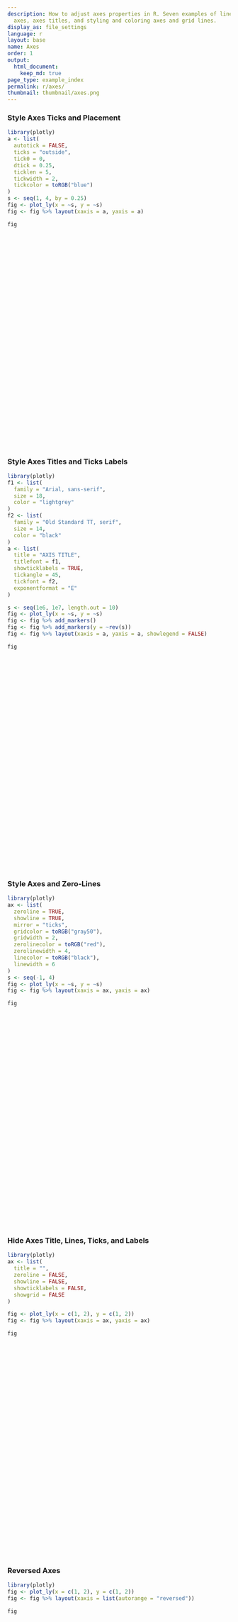 ```yaml
---
description: How to adjust axes properties in R. Seven examples of linear and logarithmic
  axes, axes titles, and styling and coloring axes and grid lines.
display_as: file_settings
language: r
layout: base
name: Axes
order: 1
output:
  html_document:
    keep_md: true
page_type: example_index
permalink: r/axes/
thumbnail: thumbnail/axes.png
---
```



### Style Axes Ticks and Placement


```r
library(plotly)
a <- list(
  autotick = FALSE,
  ticks = "outside",
  tick0 = 0,
  dtick = 0.25,
  ticklen = 5,
  tickwidth = 2,
  tickcolor = toRGB("blue")
)
s <- seq(1, 4, by = 0.25)
fig <- plot_ly(x = ~s, y = ~s)
fig <- fig %>% layout(xaxis = a, yaxis = a)

fig
```

<div id="htmlwidget-0b9e10d5590b17e56b9b" style="width:672px;height:480px;" class="plotly html-widget"></div>
<script type="application/json" data-for="htmlwidget-0b9e10d5590b17e56b9b">{"x":{"visdat":{"38b84574428e":["function () ","plotlyVisDat"]},"cur_data":"38b84574428e","attrs":{"38b84574428e":{"x":{},"y":{},"alpha_stroke":1,"sizes":[10,100],"spans":[1,20]}},"layout":{"margin":{"b":40,"l":60,"t":25,"r":10},"xaxis":{"domain":[0,1],"automargin":true,"autotick":false,"ticks":"outside","tick0":0,"dtick":0.25,"ticklen":5,"tickwidth":2,"tickcolor":"rgba(0,0,255,1)","title":"s"},"yaxis":{"domain":[0,1],"automargin":true,"autotick":false,"ticks":"outside","tick0":0,"dtick":0.25,"ticklen":5,"tickwidth":2,"tickcolor":"rgba(0,0,255,1)","title":"s"},"hovermode":"closest","showlegend":false},"source":"A","config":{"showSendToCloud":false},"data":[{"x":[1,1.25,1.5,1.75,2,2.25,2.5,2.75,3,3.25,3.5,3.75,4],"y":[1,1.25,1.5,1.75,2,2.25,2.5,2.75,3,3.25,3.5,3.75,4],"type":"scatter","mode":"markers","marker":{"color":"rgba(31,119,180,1)","line":{"color":"rgba(31,119,180,1)"}},"error_y":{"color":"rgba(31,119,180,1)"},"error_x":{"color":"rgba(31,119,180,1)"},"line":{"color":"rgba(31,119,180,1)"},"xaxis":"x","yaxis":"y","frame":null}],"highlight":{"on":"plotly_click","persistent":false,"dynamic":false,"selectize":false,"opacityDim":0.2,"selected":{"opacity":1},"debounce":0},"shinyEvents":["plotly_hover","plotly_click","plotly_selected","plotly_relayout","plotly_brushed","plotly_brushing","plotly_clickannotation","plotly_doubleclick","plotly_deselect","plotly_afterplot","plotly_sunburstclick"],"base_url":"https://plot.ly"},"evals":[],"jsHooks":[]}</script>

### Style Axes Titles and Ticks Labels


```r
library(plotly)
f1 <- list(
  family = "Arial, sans-serif",
  size = 18,
  color = "lightgrey"
)
f2 <- list(
  family = "Old Standard TT, serif",
  size = 14,
  color = "black"
)
a <- list(
  title = "AXIS TITLE",
  titlefont = f1,
  showticklabels = TRUE,
  tickangle = 45,
  tickfont = f2,
  exponentformat = "E"
)

s <- seq(1e6, 1e7, length.out = 10)
fig <- plot_ly(x = ~s, y = ~s)
fig <- fig %>% add_markers()
fig <- fig %>% add_markers(y = ~rev(s))
fig <- fig %>% layout(xaxis = a, yaxis = a, showlegend = FALSE)

fig
```

<div id="htmlwidget-462851a984d5556381bf" style="width:672px;height:480px;" class="plotly html-widget"></div>
<script type="application/json" data-for="htmlwidget-462851a984d5556381bf">{"x":{"visdat":{"38b88d70e01":["function () ","plotlyVisDat"]},"cur_data":"38b88d70e01","attrs":{"38b88d70e01":{"x":{},"y":{},"alpha_stroke":1,"sizes":[10,100],"spans":[1,20],"type":"scatter","mode":"markers","inherit":true},"38b88d70e01.1":{"x":{},"y":{},"alpha_stroke":1,"sizes":[10,100],"spans":[1,20],"type":"scatter","mode":"markers","inherit":true}},"layout":{"margin":{"b":40,"l":60,"t":25,"r":10},"xaxis":{"domain":[0,1],"automargin":true,"title":"AXIS TITLE","titlefont":{"family":"Arial, sans-serif","size":18,"color":"lightgrey"},"showticklabels":true,"tickangle":45,"tickfont":{"family":"Old Standard TT, serif","size":14,"color":"black"},"exponentformat":"E"},"yaxis":{"domain":[0,1],"automargin":true,"title":"AXIS TITLE","titlefont":{"family":"Arial, sans-serif","size":18,"color":"lightgrey"},"showticklabels":true,"tickangle":45,"tickfont":{"family":"Old Standard TT, serif","size":14,"color":"black"},"exponentformat":"E"},"showlegend":false,"hovermode":"closest"},"source":"A","config":{"showSendToCloud":false},"data":[{"x":[1000000,2000000,3000000,4000000,5000000,6000000,7000000,8000000,9000000,10000000],"y":[1000000,2000000,3000000,4000000,5000000,6000000,7000000,8000000,9000000,10000000],"type":"scatter","mode":"markers","marker":{"color":"rgba(31,119,180,1)","line":{"color":"rgba(31,119,180,1)"}},"error_y":{"color":"rgba(31,119,180,1)"},"error_x":{"color":"rgba(31,119,180,1)"},"line":{"color":"rgba(31,119,180,1)"},"xaxis":"x","yaxis":"y","frame":null},{"x":[1000000,2000000,3000000,4000000,5000000,6000000,7000000,8000000,9000000,10000000],"y":[10000000,9000000,8000000,7000000,6000000,5000000,4000000,3000000,2000000,1000000],"type":"scatter","mode":"markers","marker":{"color":"rgba(255,127,14,1)","line":{"color":"rgba(255,127,14,1)"}},"error_y":{"color":"rgba(255,127,14,1)"},"error_x":{"color":"rgba(255,127,14,1)"},"line":{"color":"rgba(255,127,14,1)"},"xaxis":"x","yaxis":"y","frame":null}],"highlight":{"on":"plotly_click","persistent":false,"dynamic":false,"selectize":false,"opacityDim":0.2,"selected":{"opacity":1},"debounce":0},"shinyEvents":["plotly_hover","plotly_click","plotly_selected","plotly_relayout","plotly_brushed","plotly_brushing","plotly_clickannotation","plotly_doubleclick","plotly_deselect","plotly_afterplot","plotly_sunburstclick"],"base_url":"https://plot.ly"},"evals":[],"jsHooks":[]}</script>

### Style Axes and Zero-Lines

```r
library(plotly)
ax <- list(
  zeroline = TRUE,
  showline = TRUE,
  mirror = "ticks",
  gridcolor = toRGB("gray50"),
  gridwidth = 2,
  zerolinecolor = toRGB("red"),
  zerolinewidth = 4,
  linecolor = toRGB("black"),
  linewidth = 6
)
s <- seq(-1, 4)
fig <- plot_ly(x = ~s, y = ~s)
fig <- fig %>% layout(xaxis = ax, yaxis = ax)

fig
```

<div id="htmlwidget-58971b9572f848f561d5" style="width:672px;height:480px;" class="plotly html-widget"></div>
<script type="application/json" data-for="htmlwidget-58971b9572f848f561d5">{"x":{"visdat":{"38b81826337c":["function () ","plotlyVisDat"]},"cur_data":"38b81826337c","attrs":{"38b81826337c":{"x":{},"y":{},"alpha_stroke":1,"sizes":[10,100],"spans":[1,20]}},"layout":{"margin":{"b":40,"l":60,"t":25,"r":10},"xaxis":{"domain":[0,1],"automargin":true,"zeroline":true,"showline":true,"mirror":"ticks","gridcolor":"rgba(127,127,127,1)","gridwidth":2,"zerolinecolor":"rgba(255,0,0,1)","zerolinewidth":4,"linecolor":"rgba(0,0,0,1)","linewidth":6,"title":"s"},"yaxis":{"domain":[0,1],"automargin":true,"zeroline":true,"showline":true,"mirror":"ticks","gridcolor":"rgba(127,127,127,1)","gridwidth":2,"zerolinecolor":"rgba(255,0,0,1)","zerolinewidth":4,"linecolor":"rgba(0,0,0,1)","linewidth":6,"title":"s"},"hovermode":"closest","showlegend":false},"source":"A","config":{"showSendToCloud":false},"data":[{"x":[-1,0,1,2,3,4],"y":[-1,0,1,2,3,4],"type":"scatter","mode":"markers","marker":{"color":"rgba(31,119,180,1)","line":{"color":"rgba(31,119,180,1)"}},"error_y":{"color":"rgba(31,119,180,1)"},"error_x":{"color":"rgba(31,119,180,1)"},"line":{"color":"rgba(31,119,180,1)"},"xaxis":"x","yaxis":"y","frame":null}],"highlight":{"on":"plotly_click","persistent":false,"dynamic":false,"selectize":false,"opacityDim":0.2,"selected":{"opacity":1},"debounce":0},"shinyEvents":["plotly_hover","plotly_click","plotly_selected","plotly_relayout","plotly_brushed","plotly_brushing","plotly_clickannotation","plotly_doubleclick","plotly_deselect","plotly_afterplot","plotly_sunburstclick"],"base_url":"https://plot.ly"},"evals":[],"jsHooks":[]}</script>

### Hide Axes Title, Lines, Ticks, and Labels

```r
library(plotly)
ax <- list(
  title = "",
  zeroline = FALSE,
  showline = FALSE,
  showticklabels = FALSE,
  showgrid = FALSE
)

fig <- plot_ly(x = c(1, 2), y = c(1, 2))
fig <- fig %>% layout(xaxis = ax, yaxis = ax)

fig
```

<div id="htmlwidget-13e937d17ca03b23c20e" style="width:672px;height:480px;" class="plotly html-widget"></div>
<script type="application/json" data-for="htmlwidget-13e937d17ca03b23c20e">{"x":{"visdat":{"38b82effa687":["function () ","plotlyVisDat"]},"cur_data":"38b82effa687","attrs":{"38b82effa687":{"x":[1,2],"y":[1,2],"alpha_stroke":1,"sizes":[10,100],"spans":[1,20]}},"layout":{"margin":{"b":40,"l":60,"t":25,"r":10},"xaxis":{"domain":[0,1],"automargin":true,"title":"","zeroline":false,"showline":false,"showticklabels":false,"showgrid":false},"yaxis":{"domain":[0,1],"automargin":true,"title":"","zeroline":false,"showline":false,"showticklabels":false,"showgrid":false},"hovermode":"closest","showlegend":false},"source":"A","config":{"showSendToCloud":false},"data":[{"x":[1,2],"y":[1,2],"type":"scatter","mode":"markers","marker":{"color":"rgba(31,119,180,1)","line":{"color":"rgba(31,119,180,1)"}},"error_y":{"color":"rgba(31,119,180,1)"},"error_x":{"color":"rgba(31,119,180,1)"},"line":{"color":"rgba(31,119,180,1)"},"xaxis":"x","yaxis":"y","frame":null}],"highlight":{"on":"plotly_click","persistent":false,"dynamic":false,"selectize":false,"opacityDim":0.2,"selected":{"opacity":1},"debounce":0},"shinyEvents":["plotly_hover","plotly_click","plotly_selected","plotly_relayout","plotly_brushed","plotly_brushing","plotly_clickannotation","plotly_doubleclick","plotly_deselect","plotly_afterplot","plotly_sunburstclick"],"base_url":"https://plot.ly"},"evals":[],"jsHooks":[]}</script>

### Reversed Axes

```r
library(plotly)
fig <- plot_ly(x = c(1, 2), y = c(1, 2))
fig <- fig %>% layout(xaxis = list(autorange = "reversed"))

fig
```

<div id="htmlwidget-ba7d505f6ebd7ec12e1d" style="width:672px;height:480px;" class="plotly html-widget"></div>
<script type="application/json" data-for="htmlwidget-ba7d505f6ebd7ec12e1d">{"x":{"visdat":{"38b82e587e54":["function () ","plotlyVisDat"]},"cur_data":"38b82e587e54","attrs":{"38b82e587e54":{"x":[1,2],"y":[1,2],"alpha_stroke":1,"sizes":[10,100],"spans":[1,20]}},"layout":{"margin":{"b":40,"l":60,"t":25,"r":10},"xaxis":{"domain":[0,1],"automargin":true,"autorange":"reversed","title":[]},"yaxis":{"domain":[0,1],"automargin":true,"title":[]},"hovermode":"closest","showlegend":false},"source":"A","config":{"showSendToCloud":false},"data":[{"x":[1,2],"y":[1,2],"type":"scatter","mode":"markers","marker":{"color":"rgba(31,119,180,1)","line":{"color":"rgba(31,119,180,1)"}},"error_y":{"color":"rgba(31,119,180,1)"},"error_x":{"color":"rgba(31,119,180,1)"},"line":{"color":"rgba(31,119,180,1)"},"xaxis":"x","yaxis":"y","frame":null}],"highlight":{"on":"plotly_click","persistent":false,"dynamic":false,"selectize":false,"opacityDim":0.2,"selected":{"opacity":1},"debounce":0},"shinyEvents":["plotly_hover","plotly_click","plotly_selected","plotly_relayout","plotly_brushed","plotly_brushing","plotly_clickannotation","plotly_doubleclick","plotly_deselect","plotly_afterplot","plotly_sunburstclick"],"base_url":"https://plot.ly"},"evals":[],"jsHooks":[]}</script>

### Reversed Axes with Range ( Min/Max ) Specified

```r
library(plotly)
x <- seq(0, 10, length=50)
y <- runif(n = 50, min = 0, max = 10)

fig <- plot_ly(x = x, y = y)
fig <- fig %>% layout(xaxis = list(range = c(10, 0)))

fig
```

<div id="htmlwidget-059fd9553f91788f337d" style="width:672px;height:480px;" class="plotly html-widget"></div>
<script type="application/json" data-for="htmlwidget-059fd9553f91788f337d">{"x":{"visdat":{"38b8281cd184":["function () ","plotlyVisDat"]},"cur_data":"38b8281cd184","attrs":{"38b8281cd184":{"x":[0,0.204081632653061,0.408163265306122,0.612244897959184,0.816326530612245,1.02040816326531,1.22448979591837,1.42857142857143,1.63265306122449,1.83673469387755,2.04081632653061,2.24489795918367,2.44897959183673,2.6530612244898,2.85714285714286,3.06122448979592,3.26530612244898,3.46938775510204,3.6734693877551,3.87755102040816,4.08163265306122,4.28571428571429,4.48979591836735,4.69387755102041,4.89795918367347,5.10204081632653,5.30612244897959,5.51020408163265,5.71428571428571,5.91836734693878,6.12244897959184,6.3265306122449,6.53061224489796,6.73469387755102,6.93877551020408,7.14285714285714,7.3469387755102,7.55102040816327,7.75510204081633,7.95918367346939,8.16326530612245,8.36734693877551,8.57142857142857,8.77551020408163,8.97959183673469,9.18367346938776,9.38775510204082,9.59183673469388,9.79591836734694,10],"y":[6.87678504036739,5.61019419459626,0.197889769915491,1.71219671145082,8.09960752027109,4.22047703294083,5.15979320975021,5.93352903611958,0.48516450682655,1.27368580084294,8.64352701464668,9.18582107173279,0.832807584665716,6.86182427918538,0.176454805769026,8.47002176335081,3.76298457151279,6.96833024499938,4.4337993604131,7.29484425392002,9.46669175056741,3.30439207842574,8.83237351896241,1.70255610020831,1.69715986354277,7.22536889603361,8.17520075244829,0.857740161009133,1.03053728817031,7.14187713107094,6.60446170018986,5.50435653422028,5.59433059999719,2.3757749167271,1.15173946367577,5.14168847585097,1.68883332284167,9.53668730100617,8.85773165617138,4.53344732522964,1.66908428538591,7.71444373996928,6.49669283768162,3.0224216543138,3.06369366357103,4.56020955229178,0.488105586264282,1.04517804691568,0.124303267803043,1.02008613757789],"alpha_stroke":1,"sizes":[10,100],"spans":[1,20]}},"layout":{"margin":{"b":40,"l":60,"t":25,"r":10},"xaxis":{"domain":[0,1],"automargin":true,"range":[10,0],"title":[]},"yaxis":{"domain":[0,1],"automargin":true,"title":[]},"hovermode":"closest","showlegend":false},"source":"A","config":{"showSendToCloud":false},"data":[{"x":[0,0.204081632653061,0.408163265306122,0.612244897959184,0.816326530612245,1.02040816326531,1.22448979591837,1.42857142857143,1.63265306122449,1.83673469387755,2.04081632653061,2.24489795918367,2.44897959183673,2.6530612244898,2.85714285714286,3.06122448979592,3.26530612244898,3.46938775510204,3.6734693877551,3.87755102040816,4.08163265306122,4.28571428571429,4.48979591836735,4.69387755102041,4.89795918367347,5.10204081632653,5.30612244897959,5.51020408163265,5.71428571428571,5.91836734693878,6.12244897959184,6.3265306122449,6.53061224489796,6.73469387755102,6.93877551020408,7.14285714285714,7.3469387755102,7.55102040816327,7.75510204081633,7.95918367346939,8.16326530612245,8.36734693877551,8.57142857142857,8.77551020408163,8.97959183673469,9.18367346938776,9.38775510204082,9.59183673469388,9.79591836734694,10],"y":[6.87678504036739,5.61019419459626,0.197889769915491,1.71219671145082,8.09960752027109,4.22047703294083,5.15979320975021,5.93352903611958,0.48516450682655,1.27368580084294,8.64352701464668,9.18582107173279,0.832807584665716,6.86182427918538,0.176454805769026,8.47002176335081,3.76298457151279,6.96833024499938,4.4337993604131,7.29484425392002,9.46669175056741,3.30439207842574,8.83237351896241,1.70255610020831,1.69715986354277,7.22536889603361,8.17520075244829,0.857740161009133,1.03053728817031,7.14187713107094,6.60446170018986,5.50435653422028,5.59433059999719,2.3757749167271,1.15173946367577,5.14168847585097,1.68883332284167,9.53668730100617,8.85773165617138,4.53344732522964,1.66908428538591,7.71444373996928,6.49669283768162,3.0224216543138,3.06369366357103,4.56020955229178,0.488105586264282,1.04517804691568,0.124303267803043,1.02008613757789],"type":"scatter","mode":"markers","marker":{"color":"rgba(31,119,180,1)","line":{"color":"rgba(31,119,180,1)"}},"error_y":{"color":"rgba(31,119,180,1)"},"error_x":{"color":"rgba(31,119,180,1)"},"line":{"color":"rgba(31,119,180,1)"},"xaxis":"x","yaxis":"y","frame":null}],"highlight":{"on":"plotly_click","persistent":false,"dynamic":false,"selectize":false,"opacityDim":0.2,"selected":{"opacity":1},"debounce":0},"shinyEvents":["plotly_hover","plotly_click","plotly_selected","plotly_relayout","plotly_brushed","plotly_brushing","plotly_clickannotation","plotly_doubleclick","plotly_deselect","plotly_afterplot","plotly_sunburstclick"],"base_url":"https://plot.ly"},"evals":[],"jsHooks":[]}</script>

### Logarithmic Axes


```r
library(plotly)
s <- seq(1, 8)
fig <- plot_ly(x = ~s)
fig <- fig %>% add_trace(y = ~exp(s), name = "exponential")
fig <- fig %>% add_trace(y =  ~s, name = "linear")
fig <- fig %>% layout(yaxis = list(type = "log"))

fig
```

<div id="htmlwidget-39f1b228efaedfb8f918" style="width:672px;height:480px;" class="plotly html-widget"></div>
<script type="application/json" data-for="htmlwidget-39f1b228efaedfb8f918">{"x":{"visdat":{"38b82f227f6d":["function () ","plotlyVisDat"]},"cur_data":"38b82f227f6d","attrs":{"38b82f227f6d":{"x":{},"alpha_stroke":1,"sizes":[10,100],"spans":[1,20],"y":{},"name":"exponential","inherit":true},"38b82f227f6d.1":{"x":{},"alpha_stroke":1,"sizes":[10,100],"spans":[1,20],"y":{},"name":"linear","inherit":true}},"layout":{"margin":{"b":40,"l":60,"t":25,"r":10},"yaxis":{"domain":[0,1],"automargin":true,"type":"log","title":"exp(s)"},"xaxis":{"domain":[0,1],"automargin":true,"title":"s"},"hovermode":"closest","showlegend":true},"source":"A","config":{"showSendToCloud":false},"data":[{"x":[1,2,3,4,5,6,7,8],"y":[2.71828182845905,7.38905609893065,20.0855369231877,54.5981500331442,148.413159102577,403.428793492735,1096.63315842846,2980.95798704173],"name":"exponential","type":"scatter","mode":"markers","marker":{"color":"rgba(31,119,180,1)","line":{"color":"rgba(31,119,180,1)"}},"error_y":{"color":"rgba(31,119,180,1)"},"error_x":{"color":"rgba(31,119,180,1)"},"line":{"color":"rgba(31,119,180,1)"},"xaxis":"x","yaxis":"y","frame":null},{"x":[1,2,3,4,5,6,7,8],"y":[1,2,3,4,5,6,7,8],"name":"linear","type":"scatter","mode":"markers","marker":{"color":"rgba(255,127,14,1)","line":{"color":"rgba(255,127,14,1)"}},"error_y":{"color":"rgba(255,127,14,1)"},"error_x":{"color":"rgba(255,127,14,1)"},"line":{"color":"rgba(255,127,14,1)"},"xaxis":"x","yaxis":"y","frame":null}],"highlight":{"on":"plotly_click","persistent":false,"dynamic":false,"selectize":false,"opacityDim":0.2,"selected":{"opacity":1},"debounce":0},"shinyEvents":["plotly_hover","plotly_click","plotly_selected","plotly_relayout","plotly_brushed","plotly_brushing","plotly_clickannotation","plotly_doubleclick","plotly_deselect","plotly_afterplot","plotly_sunburstclick"],"base_url":"https://plot.ly"},"evals":[],"jsHooks":[]}</script>

### Categorical Axes


```r
library(plotly)

fig <- plot_ly(
    x = c('A12', 'BC2', 109, '12F', 215, 304),
    y = c(1,6,3,5,1,4),
    type = 'bar',
    name = 'Team A',
    text = c('Apples', 'Pears', 'Peaches', 'Bananas', 'Pineapples', 'Cherries')
  )
fig <- fig %>% layout(
    title = 'Inventory',
    xaxis = list(
      type = 'category',
      title = 'Product Code'
    ),
    yaxis = list(
      title = '# of Items in Stock',
      range = c(0,7)
    )
  )

fig
```

<div id="htmlwidget-10514124d4948f0a60bd" style="width:672px;height:480px;" class="plotly html-widget"></div>
<script type="application/json" data-for="htmlwidget-10514124d4948f0a60bd">{"x":{"visdat":{"38b85f5fba64":["function () ","plotlyVisDat"]},"cur_data":"38b85f5fba64","attrs":{"38b85f5fba64":{"x":["A12","BC2","109","12F","215","304"],"y":[1,6,3,5,1,4],"text":["Apples","Pears","Peaches","Bananas","Pineapples","Cherries"],"name":"Team A","alpha_stroke":1,"sizes":[10,100],"spans":[1,20],"type":"bar"}},"layout":{"margin":{"b":40,"l":60,"t":25,"r":10},"title":"Inventory","xaxis":{"domain":[0,1],"automargin":true,"type":"category","title":"Product Code","categoryorder":"array","categoryarray":["109","12F","215","304","A12","BC2"]},"yaxis":{"domain":[0,1],"automargin":true,"title":"# of Items in Stock","range":[0,7]},"hovermode":"closest","showlegend":false},"source":"A","config":{"showSendToCloud":false},"data":[{"x":["A12","BC2","109","12F","215","304"],"y":[1,6,3,5,1,4],"text":["Apples","Pears","Peaches","Bananas","Pineapples","Cherries"],"name":"Team A","type":"bar","marker":{"color":"rgba(31,119,180,1)","line":{"color":"rgba(31,119,180,1)"}},"error_y":{"color":"rgba(31,119,180,1)"},"error_x":{"color":"rgba(31,119,180,1)"},"xaxis":"x","yaxis":"y","frame":null}],"highlight":{"on":"plotly_click","persistent":false,"dynamic":false,"selectize":false,"opacityDim":0.2,"selected":{"opacity":1},"debounce":0},"shinyEvents":["plotly_hover","plotly_click","plotly_selected","plotly_relayout","plotly_brushed","plotly_brushing","plotly_clickannotation","plotly_doubleclick","plotly_deselect","plotly_afterplot","plotly_sunburstclick"],"base_url":"https://plot.ly"},"evals":[],"jsHooks":[]}</script>

### Subcategory Axes


```r
library(plotly)

fig <- plot_ly(orientation='h', line=list(color='gray'), height=400, width=600)
fig <- fig %>% add_boxplot(x=c(2,3,1,5), y=c('A','A','A','A'), name='A')
fig <- fig %>% add_boxplot(x=c(8,3,6,5), y=c('B','B','B','B'), name='B')
fig <- fig %>% add_boxplot(x=c(2,3,2,5), y=c('C','C','C','C'), name='C')
fig <- fig %>% add_boxplot(x=c(7.5,3,6,4), y=c('D','D','D','D'), name='D')
fig <- fig %>% layout(
    title = '',
    yaxis = list(
      autorange = TRUE, 
      categoryorder = "category descending", 
      domain = c(0, 1), 
      range = c(-0.5, 3.5), 
      showline = TRUE, 
      title = "", 
      type = "category"
    ),
    margin = list(
      r = 10, 
      t = 25, 
      b = 40, 
      l = 110
    ),
    legend = list(
      x = 0.986145833333, 
      y = 0.936263886049
    ), 
    shapes = list(
      list(
        line = list(
          color = "rgba(68, 68, 68, 0.5)", 
          width = 1
        ), 
        type = "line", 
        x0 = -0.3, 
        x1 = 1.2, 
        xref = "paper", 
        y0 = 0.5, 
        y1 = 0.5, 
        yref = "paper"
      ), 
      list(
        line = list(
          color = "rgba(68, 68, 68, 0.63)", 
          width = 1
        ), 
        type = "line", 
        x0 = -0.3, 
        x1 = 1.2, 
        xref = "paper", 
        y0 = 1, 
        y1 = 1, 
        yref = "paper"
      )
    ),
    annotations = list(
        list(
          x = -0.0951769406393, 
          y = 1.06972670892, 
          showarrow = FALSE, 
          text = "Subgroup", 
          xref = "paper", 
          yref = "paper"
        ), 
        list(
          x = -0.235516552511, 
          y = 1.07060587474, 
          showarrow = FALSE, 
          text = "Group", 
          xref = "paper", 
          yref = "paper"
        ), 
        list(
          x = -0.235516552511, 
          y = 0.922906017856, 
          showarrow = FALSE, 
          text = "One", 
          xref = "paper", 
          yref = "paper"
        ), 
        list(
          x = -0.235516552511, 
          y = 0.375, 
          showarrow = FALSE, 
          text = "Two", 
          xref = "paper", 
          yref = "paper"
        )
      )
    )

fig
```

<div id="htmlwidget-ebd273c1b2a531fc47a3" style="width:600px;height:400px;" class="plotly html-widget"></div>
<script type="application/json" data-for="htmlwidget-ebd273c1b2a531fc47a3">{"x":{"visdat":{"38b85a90ebcb":["function () ","plotlyVisDat"]},"cur_data":"38b85a90ebcb","attrs":{"38b85a90ebcb":{"orientation":"h","line":{"color":"gray"},"alpha_stroke":1,"sizes":[10,100],"spans":[1,20],"x":[2,3,1,5],"y":["A","A","A","A"],"type":"box","name":"A","inherit":true},"38b85a90ebcb.1":{"orientation":"h","line":{"color":"gray"},"alpha_stroke":1,"sizes":[10,100],"spans":[1,20],"x":[8,3,6,5],"y":["B","B","B","B"],"type":"box","name":"B","inherit":true},"38b85a90ebcb.2":{"orientation":"h","line":{"color":"gray"},"alpha_stroke":1,"sizes":[10,100],"spans":[1,20],"x":[2,3,2,5],"y":["C","C","C","C"],"type":"box","name":"C","inherit":true},"38b85a90ebcb.3":{"orientation":"h","line":{"color":"gray"},"alpha_stroke":1,"sizes":[10,100],"spans":[1,20],"x":[7.5,3,6,4],"y":["D","D","D","D"],"type":"box","name":"D","inherit":true}},"layout":{"width":600,"height":400,"margin":{"b":40,"l":110,"t":25,"r":10},"title":"","yaxis":{"domain":[0,1],"automargin":true,"autorange":true,"categoryorder":"category descending","range":[-0.5,3.5],"showline":true,"title":"","type":"category","categoryarray":["A","B","C","D"]},"legend":{"x":0.986145833333,"y":0.936263886049},"shapes":[{"line":{"color":"rgba(68, 68, 68, 0.5)","width":1},"type":"line","x0":-0.3,"x1":1.2,"xref":"paper","y0":0.5,"y1":0.5,"yref":"paper"},{"line":{"color":"rgba(68, 68, 68, 0.63)","width":1},"type":"line","x0":-0.3,"x1":1.2,"xref":"paper","y0":1,"y1":1,"yref":"paper"}],"annotations":[{"x":-0.0951769406393,"y":1.06972670892,"showarrow":false,"text":"Subgroup","xref":"paper","yref":"paper"},{"x":-0.235516552511,"y":1.07060587474,"showarrow":false,"text":"Group","xref":"paper","yref":"paper"},{"x":-0.235516552511,"y":0.922906017856,"showarrow":false,"text":"One","xref":"paper","yref":"paper"},{"x":-0.235516552511,"y":0.375,"showarrow":false,"text":"Two","xref":"paper","yref":"paper"}],"xaxis":{"domain":[0,1],"automargin":true,"title":[]},"hovermode":"closest","showlegend":true},"source":"A","config":{"showSendToCloud":false},"data":[{"fillcolor":"rgba(31,119,180,0.5)","orientation":"h","line":{"color":"gray"},"x":[2,3,1,5],"y":["A","A","A","A"],"type":"box","name":"A","marker":{"color":"rgba(31,119,180,1)","line":{"color":"rgba(31,119,180,1)"}},"xaxis":"x","yaxis":"y","frame":null},{"fillcolor":"rgba(255,127,14,0.5)","orientation":"h","line":{"color":"gray"},"x":[8,3,6,5],"y":["B","B","B","B"],"type":"box","name":"B","marker":{"color":"rgba(255,127,14,1)","line":{"color":"rgba(255,127,14,1)"}},"xaxis":"x","yaxis":"y","frame":null},{"fillcolor":"rgba(44,160,44,0.5)","orientation":"h","line":{"color":"gray"},"x":[2,3,2,5],"y":["C","C","C","C"],"type":"box","name":"C","marker":{"color":"rgba(44,160,44,1)","line":{"color":"rgba(44,160,44,1)"}},"xaxis":"x","yaxis":"y","frame":null},{"fillcolor":"rgba(214,39,40,0.5)","orientation":"h","line":{"color":"gray"},"x":[7.5,3,6,4],"y":["D","D","D","D"],"type":"box","name":"D","marker":{"color":"rgba(214,39,40,1)","line":{"color":"rgba(214,39,40,1)"}},"xaxis":"x","yaxis":"y","frame":null}],"highlight":{"on":"plotly_click","persistent":false,"dynamic":false,"selectize":false,"opacityDim":0.2,"selected":{"opacity":1},"debounce":0},"shinyEvents":["plotly_hover","plotly_click","plotly_selected","plotly_relayout","plotly_brushed","plotly_brushing","plotly_clickannotation","plotly_doubleclick","plotly_deselect","plotly_afterplot","plotly_sunburstclick"],"base_url":"https://plot.ly"},"evals":[],"jsHooks":[]}</script>

### Fixed-Ratio Axes


```r
library(plotly)

fig <- plot_ly(
    width = 800,
    height = 500
  )
fig <- fig %>% add_trace(
    x = c(0,1,1,0,0,1,1,2,2,3,3,2,2,3),
    y = c(0,0,1,1,3,3,2,2,3,3,1,1,0,0),
    mode = 'lines'
  )
fig <- fig %>% add_trace(
    x = c(0,1,2,3),
    y = c(1,2,4,8),
    yaxis = "y2",
    mode = 'lines'
  )
fig <- fig %>% add_trace(
    x = c(1,10,100,10,1),
    y = c(0,1,2,3,4),
    xaxis = "x2",
    yaxis ="y3",
    mode = 'lines'
  )
fig <- fig %>% add_trace(
    x = c(1,100,30,80,1),
    y = c(1,1.5,2,2.5,3),
    xaxis = "x2",
    yaxis = "y4",
    mode = 'lines'
  )
fig <- fig %>% layout(
    title = "fixed-ratio axes",
    xaxis = list(
      nticks = 10,
      domain = c(0, 0.45),
      title = "shared X axis"
    ),
    yaxis = list(
      scaleanchor = "x",
      domain = c(0, 0.45),
      title = "1:1"
    ),
    yaxis2 = list(
      scaleanchor = "x",
      scaleratio = 0.2,
      domain = c(0.55,1),
      title = "1:5"
    ),
    xaxis2 = list(
      type = "log",
      domain = c(0.55, 1),
      anchor = "y3",
      title = "unconstrained log X"
    ),
    yaxis3 = list(
      domain = c(0, 0.45),
      anchor = "x2",
      title = "Scale matches ->"
    ),
    yaxis4 = list(
      scaleanchor = "y3",
      domain = c(0.55, 1),
      anchor = "x2",
      title = "Scale matches <-"
    ),
    showlegend= FALSE
)

fig
```

<div id="htmlwidget-6bb992260bbdfda4c166" style="width:800px;height:500px;" class="plotly html-widget"></div>
<script type="application/json" data-for="htmlwidget-6bb992260bbdfda4c166">{"x":{"visdat":{"38b83304278b":["function () ","plotlyVisDat"]},"cur_data":"38b83304278b","attrs":{"38b83304278b":{"alpha_stroke":1,"sizes":[10,100],"spans":[1,20],"x":[0,1,1,0,0,1,1,2,2,3,3,2,2,3],"y":[0,0,1,1,3,3,2,2,3,3,1,1,0,0],"mode":"lines","inherit":true},"38b83304278b.1":{"alpha_stroke":1,"sizes":[10,100],"spans":[1,20],"x":[0,1,2,3],"y":[1,2,4,8],"yaxis":"y2","mode":"lines","inherit":true},"38b83304278b.2":{"alpha_stroke":1,"sizes":[10,100],"spans":[1,20],"x":[1,10,100,10,1],"y":[0,1,2,3,4],"xaxis":"x2","yaxis":"y3","mode":"lines","inherit":true},"38b83304278b.3":{"alpha_stroke":1,"sizes":[10,100],"spans":[1,20],"x":[1,100,30,80,1],"y":[1,1.5,2,2.5,3],"xaxis":"x2","yaxis":"y4","mode":"lines","inherit":true}},"layout":{"width":800,"height":500,"margin":{"b":40,"l":60,"t":25,"r":10},"title":"fixed-ratio axes","xaxis":{"domain":[0,0.45],"automargin":true,"nticks":10,"title":"shared X axis"},"yaxis":{"domain":[0,0.45],"automargin":true,"scaleanchor":"x","title":"1:1"},"yaxis2":{"scaleanchor":"x","scaleratio":0.2,"domain":[0.55,1],"title":"1:5"},"xaxis2":{"type":"log","domain":[0.55,1],"anchor":"y3","title":"unconstrained log X"},"yaxis3":{"domain":[0,0.45],"anchor":"x2","title":"Scale matches ->"},"yaxis4":{"scaleanchor":"y3","domain":[0.55,1],"anchor":"x2","title":"Scale matches <-"},"showlegend":false,"hovermode":"closest"},"source":"A","config":{"showSendToCloud":false},"data":[{"x":[0,1,1,0,0,1,1,2,2,3,3,2,2,3],"y":[0,0,1,1,3,3,2,2,3,3,1,1,0,0],"mode":"lines","type":"scatter","marker":{"color":"rgba(31,119,180,1)","line":{"color":"rgba(31,119,180,1)"}},"error_y":{"color":"rgba(31,119,180,1)"},"error_x":{"color":"rgba(31,119,180,1)"},"line":{"color":"rgba(31,119,180,1)"},"xaxis":"x","yaxis":"y","frame":null},{"x":[0,1,2,3],"y":[1,2,4,8],"yaxis":"y2","mode":"lines","type":"scatter","marker":{"color":"rgba(255,127,14,1)","line":{"color":"rgba(255,127,14,1)"}},"error_y":{"color":"rgba(255,127,14,1)"},"error_x":{"color":"rgba(255,127,14,1)"},"line":{"color":"rgba(255,127,14,1)"},"xaxis":"x","frame":null},{"x":[1,10,100,10,1],"y":[0,1,2,3,4],"xaxis":"x2","yaxis":"y3","mode":"lines","type":"scatter","marker":{"color":"rgba(44,160,44,1)","line":{"color":"rgba(44,160,44,1)"}},"error_y":{"color":"rgba(44,160,44,1)"},"error_x":{"color":"rgba(44,160,44,1)"},"line":{"color":"rgba(44,160,44,1)"},"frame":null},{"x":[1,100,30,80,1],"y":[1,1.5,2,2.5,3],"xaxis":"x2","yaxis":"y4","mode":"lines","type":"scatter","marker":{"color":"rgba(214,39,40,1)","line":{"color":"rgba(214,39,40,1)"}},"error_y":{"color":"rgba(214,39,40,1)"},"error_x":{"color":"rgba(214,39,40,1)"},"line":{"color":"rgba(214,39,40,1)"},"frame":null}],"highlight":{"on":"plotly_click","persistent":false,"dynamic":false,"selectize":false,"opacityDim":0.2,"selected":{"opacity":1},"debounce":0},"shinyEvents":["plotly_hover","plotly_click","plotly_selected","plotly_relayout","plotly_brushed","plotly_brushing","plotly_clickannotation","plotly_doubleclick","plotly_deselect","plotly_afterplot","plotly_sunburstclick"],"base_url":"https://plot.ly"},"evals":[],"jsHooks":[]}</script>

### Rangemode

```r
library(plotly)
fig <- plot_ly(x = seq(2, 6, by = 2), y = seq(-3, 3, by = 3))
fig <- fig %>% layout(
    xaxis = list(rangemode = "tozero"),
    yaxis = list(rangemode = "nonnegative"))

fig
```

<div id="htmlwidget-ae3127627eafcfa209d7" style="width:672px;height:480px;" class="plotly html-widget"></div>
<script type="application/json" data-for="htmlwidget-ae3127627eafcfa209d7">{"x":{"visdat":{"38b855e52dee":["function () ","plotlyVisDat"]},"cur_data":"38b855e52dee","attrs":{"38b855e52dee":{"x":[2,4,6],"y":[-3,0,3],"alpha_stroke":1,"sizes":[10,100],"spans":[1,20]}},"layout":{"margin":{"b":40,"l":60,"t":25,"r":10},"xaxis":{"domain":[0,1],"automargin":true,"rangemode":"tozero","title":[]},"yaxis":{"domain":[0,1],"automargin":true,"rangemode":"nonnegative","title":[]},"hovermode":"closest","showlegend":false},"source":"A","config":{"showSendToCloud":false},"data":[{"x":[2,4,6],"y":[-3,0,3],"type":"scatter","mode":"markers","marker":{"color":"rgba(31,119,180,1)","line":{"color":"rgba(31,119,180,1)"}},"error_y":{"color":"rgba(31,119,180,1)"},"error_x":{"color":"rgba(31,119,180,1)"},"line":{"color":"rgba(31,119,180,1)"},"xaxis":"x","yaxis":"y","frame":null}],"highlight":{"on":"plotly_click","persistent":false,"dynamic":false,"selectize":false,"opacityDim":0.2,"selected":{"opacity":1},"debounce":0},"shinyEvents":["plotly_hover","plotly_click","plotly_selected","plotly_relayout","plotly_brushed","plotly_brushing","plotly_clickannotation","plotly_doubleclick","plotly_deselect","plotly_afterplot","plotly_sunburstclick"],"base_url":"https://plot.ly"},"evals":[],"jsHooks":[]}</script>

### Manual Ranges

```r
library(plotly)
s <- seq(1, 8)
fig <- plot_ly(x = s, y = s)
fig <- fig %>% add_trace(y = rev(s))
fig <- fig %>% layout(
    xaxis = list(range = c(2, 5)),
    yaxis = list(range = c(2, 5)))

fig
```

<div id="htmlwidget-788e0b18d2163fde41c5" style="width:672px;height:480px;" class="plotly html-widget"></div>
<script type="application/json" data-for="htmlwidget-788e0b18d2163fde41c5">{"x":{"visdat":{"38b86acb7a27":["function () ","plotlyVisDat"]},"cur_data":"38b86acb7a27","attrs":{"38b86acb7a27":{"x":[1,2,3,4,5,6,7,8],"y":[8,7,6,5,4,3,2,1],"alpha_stroke":1,"sizes":[10,100],"spans":[1,20],"inherit":true}},"layout":{"margin":{"b":40,"l":60,"t":25,"r":10},"xaxis":{"domain":[0,1],"automargin":true,"range":[2,5],"title":[]},"yaxis":{"domain":[0,1],"automargin":true,"range":[2,5],"title":[]},"hovermode":"closest","showlegend":false},"source":"A","config":{"showSendToCloud":false},"data":[{"x":[1,2,3,4,5,6,7,8],"y":[8,7,6,5,4,3,2,1],"type":"scatter","mode":"markers","marker":{"color":"rgba(31,119,180,1)","line":{"color":"rgba(31,119,180,1)"}},"error_y":{"color":"rgba(31,119,180,1)"},"error_x":{"color":"rgba(31,119,180,1)"},"line":{"color":"rgba(31,119,180,1)"},"xaxis":"x","yaxis":"y","frame":null}],"highlight":{"on":"plotly_click","persistent":false,"dynamic":false,"selectize":false,"opacityDim":0.2,"selected":{"opacity":1},"debounce":0},"shinyEvents":["plotly_hover","plotly_click","plotly_selected","plotly_relayout","plotly_brushed","plotly_brushing","plotly_clickannotation","plotly_doubleclick","plotly_deselect","plotly_afterplot","plotly_sunburstclick"],"base_url":"https://plot.ly"},"evals":[],"jsHooks":[]}</script>

### Modifying Axes for 3D Plots

```r
set.seed(123)

# Create Random Data
ds <- diamonds[sample(1:nrow(diamonds), size = 1000),]

# Create lists for axis properties
f1 <- list(
  family = "Arial, sans-serif",
  size = 18,
  color = "lightgrey")

f2 <- list(
  family = "Old Standard TT, serif",
  size = 14,
  color = "#ff9999")

axis <- list(
  titlefont = f1,
  tickfont = f2,
  showgrid = F
)

scene = list(
  xaxis = axis,
  yaxis = axis,
  zaxis = axis,
  camera = list(eye = list(x = -1.25, y = 1.25, z = 1.25)))


fig <- plot_ly(ds, x = ~carat, y = ~cut, z = ~price, type = 'scatter3d', mode = 'markers', marker = list(size = 3))
fig <- fig %>% layout(title = "3D Scatter plot", scene = scene)

fig
```

<div id="htmlwidget-0e61806170b11adcde7d" style="width:672px;height:480px;" class="plotly html-widget"></div>
<script type="application/json" data-for="htmlwidget-0e61806170b11adcde7d">{"x":{"visdat":{"38b8300608ba":["function () ","plotlyVisDat"]},"cur_data":"38b8300608ba","attrs":{"38b8300608ba":{"x":{},"y":{},"z":{},"mode":"markers","marker":{"size":3},"alpha_stroke":1,"sizes":[10,100],"spans":[1,20],"type":"scatter3d"}},"layout":{"margin":{"b":40,"l":60,"t":25,"r":10},"title":"3D Scatter plot","scene":{"xaxis":{"titlefont":{"family":"Arial, sans-serif","size":18,"color":"lightgrey"},"tickfont":{"family":"Old Standard TT, serif","size":14,"color":"#ff9999"},"showgrid":false,"title":{"family":"Arial, sans-serif","size":18,"color":"lightgrey"}},"yaxis":{"titlefont":{"family":"Arial, sans-serif","size":18,"color":"lightgrey"},"tickfont":{"family":"Old Standard TT, serif","size":14,"color":"#ff9999"},"showgrid":false,"title":{"family":"Arial, sans-serif","size":18,"color":"lightgrey"}},"zaxis":{"titlefont":{"family":"Arial, sans-serif","size":18,"color":"lightgrey"},"tickfont":{"family":"Old Standard TT, serif","size":14,"color":"#ff9999"},"showgrid":false,"title":{"family":"Arial, sans-serif","size":18,"color":"lightgrey"}},"camera":{"eye":{"x":-1.25,"y":1.25,"z":1.25}}},"yaxis":{"type":"category","categoryorder":"array","categoryarray":["Fair","Good","Very Good","Premium","Ideal"]},"hovermode":"closest","showlegend":false},"source":"A","config":{"showSendToCloud":false},"data":[{"x":[0.73,0.7,0.31,0.31,0.31,0.83,0.51,0.7,0.4,1.1,0.52,0.32,1,1.01,2.01,1.6,1.01,0.31,0.38,1.03,1.31,0.7,2.01,0.8,1.2,0.31,0.82,0.41,0.33,0.33,1.3,0.35,1.25,0.62,0.3,0.4,0.9,0.4,0.5,1.09,0.91,0.34,1.66,0.42,1.17,1.27,0.9,1.55,1.5,1.06,0.9,0.42,0.32,0.38,0.78,0.3,2.01,0.34,1.31,0.9,0.33,0.31,1.22,2.15,1.27,1.06,2,2.01,0.23,1.16,1.01,0.34,0.55,0.43,0.5,0.3,1.52,1.22,0.3,0.5,1.26,0.41,0.31,0.5,0.39,0.31,1.3,1.05,1.06,0.51,0.52,1.52,0.31,1.33,0.41,0.4,0.88,0.32,0.7,0.53,0.52,0.69,0.65,1.2,1,1.2,1.5,0.38,1.51,0.35,0.3,1.01,0.54,0.31,0.5,1.04,1.19,2.13,1.1,0.3,1,0.71,1.02,0.51,0.71,0.55,0.34,0.79,0.36,0.3,0.89,0.57,1.22,1.09,0.54,1.02,0.9,1.14,0.26,0.54,0.9,1,2.02,1.5,0.53,1,2.3,1,1.51,0.62,0.81,0.33,2,0.31,1.01,0.57,0.77,1.03,1.23,1.24,0.71,0.31,1.04,1.19,0.41,0.4,1,0.53,0.27,1.11,1.63,0.9,0.42,1.73,0.41,1.3,0.24,0.35,0.3,1.01,0.27,1.16,0.59,0.7,0.5,1.5,0.55,0.36,1.05,0.3,0.9,1,0.51,0.81,0.72,0.33,0.23,0.51,0.84,0.59,0.91,0.52,0.87,0.3,0.96,0.63,1.09,0.92,1.01,0.3,0.31,1,2.2,1.01,0.71,0.72,1.31,0.77,0.51,0.59,1.54,0.57,0.71,0.51,1.31,1.01,1,1.5,1.06,0.32,0.34,0.31,1.11,0.41,0.72,0.32,0.53,0.74,0.4,0.7,1.5,1.13,0.5,0.41,1.04,0.92,1.5,0.9,0.31,1.14,0.58,1.57,0.91,0.7,0.7,0.92,0.3,2,1.32,0.58,1.05,0.7,0.35,0.7,1.5,0.58,1.01,0.31,0.32,0.7,1.52,0.7,0.7,0.92,0.9,0.34,0.33,1.5,0.42,1.05,0.31,0.7,0.32,1,1.02,0.27,1.08,0.43,1.13,1.5,0.3,0.56,1.2,0.36,0.33,0.51,2.07,1.01,0.33,0.6,0.6,0.35,0.75,1.12,0.26,1.01,0.43,0.27,1,1.03,1.01,0.33,0.24,1.01,0.3,1.02,1.5,0.5,0.3,0.71,1.11,0.28,1.29,0.57,0.33,0.75,0.35,0.32,0.32,0.29,1.03,1.7,0.9,0.32,0.61,0.51,1.13,1.02,0.3,0.31,1.51,0.81,0.7,0.74,0.51,0.35,0.62,0.32,0.58,1.01,1.07,0.7,1.04,0.51,0.53,0.3,0.9,0.78,0.33,1.51,1.02,0.43,1,0.38,0.6,0.54,0.49,0.9,1.23,1.21,0.7,0.31,0.56,1.71,0.25,0.35,0.32,0.4,0.82,0.9,0.41,0.3,1.5,0.76,0.51,0.4,0.7,0.24,0.31,0.31,0.73,0.41,0.28,1.17,1.5,1.5,1.26,1.18,1.02,0.26,0.4,1,0.35,1.01,0.34,0.73,1,0.45,0.71,2.12,0.3,0.4,0.32,0.31,0.33,1.01,1.52,1.77,1.08,0.33,0.32,0.27,0.32,1.24,0.36,0.71,0.9,1.47,0.56,1.8,2.02,0.3,0.38,0.31,0.91,0.39,0.49,0.31,0.55,0.33,0.91,0.73,0.42,1.3,1.24,0.72,1.01,1.72,0.72,1.21,0.33,0.71,0.7,0.73,1.5,1.01,2,1.5,0.71,0.34,1.29,1,0.72,0.3,1.17,0.5,0.7,0.3,0.31,2.04,1.33,0.32,1,1.52,0.71,0.3,0.33,0.34,0.34,1.01,1.52,2.02,1.64,0.4,1,0.38,0.3,1.1,1.08,1.02,0.84,1.51,2.01,0.71,0.32,0.32,1.19,1.01,0.71,0.31,0.41,0.7,1.25,0.87,1.5,0.59,1.01,0.36,0.31,0.78,0.7,0.39,0.7,1.07,0.4,1.04,0.36,0.81,0.52,0.31,1.1,0.41,1.07,0.73,0.23,0.32,0.26,0.3,0.33,0.4,1,0.73,0.71,0.38,0.39,0.41,0.35,0.55,1.01,0.42,0.31,0.43,1.12,0.51,0.52,0.3,0.44,1.01,0.9,1.56,1.01,0.33,0.3,0.9,1.7,2.02,2.17,0.28,0.53,1.59,0.5,1.07,0.53,0.42,0.33,1.08,0.32,0.44,0.73,0.84,0.41,0.32,0.31,0.3,1.51,0.5,1.04,0.34,0.31,0.41,1.51,0.91,1.22,1.2,0.51,1.51,0.81,0.31,1.24,1.01,0.36,0.7,1.04,0.5,1.02,0.31,0.41,1.12,0.42,0.27,0.68,2.14,0.53,0.7,0.31,0.7,0.34,0.41,0.57,1,0.32,0.74,0.9,0.53,1.3,1,0.5,0.95,2.01,0.51,1.11,0.75,1.5,0.72,0.74,0.7,1.01,0.24,1.01,0.43,0.43,0.41,1.24,2.03,2.01,1.23,0.78,0.4,0.63,2.32,1.12,0.56,1.59,1.04,1.01,0.32,0.7,0.42,1.5,0.32,1,2.04,1.05,1.53,1.48,1.12,1.01,0.82,1.51,0.56,0.3,0.25,0.93,1.08,0.6,1.53,1.5,0.4,0.9,1.03,1.23,0.84,0.71,0.26,0.37,0.52,2.11,1.51,1,0.55,0.51,1.01,0.32,0.58,1.26,0.78,0.84,0.23,1.5,0.33,0.51,0.73,0.52,2.04,1.54,1.53,0.24,0.55,0.52,0.44,1.19,0.35,1.76,1.01,0.41,0.76,0.5,1.09,1.21,0.52,0.39,0.5,0.92,0.37,0.7,1.71,1.21,0.52,0.51,1.2,0.31,0.41,0.81,0.72,0.83,0.63,1.8,0.32,0.34,2.14,0.7,0.3,1.21,0.54,0.41,0.43,0.32,0.24,1,0.51,0.8,1.54,0.74,1.23,0.32,0.29,1,0.41,0.41,0.55,0.57,0.39,0.4,0.82,1.5,0.7,0.34,1.03,1.03,1.04,0.61,0.31,0.72,0.98,0.29,0.27,1,0.38,1.83,0.51,1.16,0.5,1.52,0.91,1.04,1.02,1.01,0.7,0.31,0.4,0.65,0.7,0.3,1.02,0.32,0.71,0.33,0.38,0.51,0.3,0.54,1,0.3,0.31,1.51,1.02,0.31,0.76,1.12,0.71,0.55,1.12,0.58,0.41,1.02,0.71,1.05,0.33,0.7,1,0.3,1,1.5,0.86,0.26,0.35,0.5,1.5,1.01,0.32,1,0.39,0.41,1.2,1,1.01,0.73,0.31,1,0.33,0.58,0.93,1.31,1.04,0.42,1.04,1.02,0.79,0.38,1.01,1.01,0.33,0.67,0.44,1.23,0.52,0.7,0.8,0.33,1,0.37,0.74,1.2,0.31,0.71,0.51,0.76,1.27,1.7,0.31,1.53,0.83,0.52,1.06,0.53,1.51,1.51,0.71,0.34,1.52,0.9,1.54,0.56,1,1.01,0.32,1.2,0.75,0.62,1.16,0.82,0.3,1.52,0.91,0.37,0.32,1.11,1,1.01,1.5,0.58,1.06,1.5,0.32,0.91,0.51,0.31,0.38,0.27,0.9,0.78,0.55,0.44,0.7,0.54,1.04,1.04,0.7,0.43,1.04,0.32,0.8,0.38,0.5,1.51,0.5,1.19,0.94,0.45,0.32,0.4,0.25,0.79,1.52,1.22,0.43,0.31,1.08,0.43,0.7,1.21,0.3,1.22,1.21,1,0.74,1.5,1.64,0.93,0.31,0.91,0.37,1.21,0.73,0.3,2.02,1.21,0.4,1.06,0.3,1.57,0.72,0.39,0.41,0.38,0.31,0.65,1.32,0.9,0.32,1.2,0.46,0.77,1.01,1.12,1.56,0.3,0.72,1.02,1,2.22,0.53,1.22,0.56,0.34,2.24,0.33,1.05,0.31,0.73,2.09,1.09,0.7,0.57,0.73,0.33,0.3,0.33,1.73,0.51,0.31,0.57,0.8,0.71,0.32,1.25,0.34,0.32,0.68,1.51],"y":["Ideal","Ideal","Ideal","Ideal","Ideal","Good","Very Good","Good","Ideal","Very Good","Premium","Ideal","Very Good","Good","Very Good","Premium","Premium","Ideal","Very Good","Premium","Ideal","Very Good","Very Good","Very Good","Premium","Good","Very Good","Premium","Ideal","Ideal","Premium","Ideal","Premium","Ideal","Ideal","Ideal","Ideal","Ideal","Very Good","Premium","Ideal","Ideal","Premium","Premium","Good","Very Good","Premium","Premium","Good","Premium","Very Good","Ideal","Ideal","Ideal","Ideal","Very Good","Premium","Ideal","Premium","Very Good","Ideal","Ideal","Ideal","Ideal","Premium","Very Good","Premium","Very Good","Good","Ideal","Very Good","Very Good","Ideal","Very Good","Ideal","Ideal","Fair","Premium","Ideal","Good","Ideal","Ideal","Very Good","Premium","Ideal","Ideal","Very Good","Premium","Ideal","Very Good","Ideal","Very Good","Premium","Ideal","Very Good","Ideal","Very Good","Very Good","Ideal","Ideal","Ideal","Premium","Fair","Very Good","Premium","Fair","Very Good","Premium","Ideal","Very Good","Ideal","Ideal","Premium","Ideal","Fair","Very Good","Ideal","Premium","Premium","Ideal","Very Good","Premium","Ideal","Very Good","Premium","Ideal","Ideal","Premium","Ideal","Ideal","Ideal","Ideal","Good","Ideal","Ideal","Ideal","Very Good","Ideal","Very Good","Ideal","Good","Very Good","Ideal","Premium","Ideal","Good","Ideal","Premium","Very Good","Very Good","Good","Ideal","Ideal","Very Good","Ideal","Premium","Ideal","Ideal","Premium","Very Good","Premium","Good","Very Good","Ideal","Ideal","Premium","Good","Ideal","Ideal","Premium","Premium","Very Good","Ideal","Premium","Very Good","Premium","Very Good","Premium","Good","Good","Ideal","Premium","Very Good","Good","Premium","Very Good","Ideal","Ideal","Premium","Ideal","Ideal","Very Good","Very Good","Premium","Very Good","Very Good","Very Good","Premium","Very Good","Good","Premium","Ideal","Very Good","Premium","Premium","Premium","Ideal","Premium","Good","Ideal","Very Good","Premium","Ideal","Premium","Ideal","Premium","Ideal","Ideal","Ideal","Ideal","Premium","Ideal","Premium","Ideal","Premium","Good","Very Good","Good","Ideal","Ideal","Ideal","Very Good","Premium","Ideal","Ideal","Very Good","Good","Ideal","Good","Ideal","Ideal","Premium","Premium","Ideal","Premium","Ideal","Very Good","Very Good","Premium","Ideal","Ideal","Ideal","Very Good","Ideal","Ideal","Fair","Ideal","Premium","Ideal","Ideal","Premium","Ideal","Very Good","Fair","Fair","Ideal","Fair","Ideal","Ideal","Ideal","Premium","Ideal","Premium","Very Good","Very Good","Ideal","Ideal","Premium","Very Good","Premium","Ideal","Fair","Premium","Ideal","Premium","Ideal","Very Good","Ideal","Good","Premium","Ideal","Ideal","Very Good","Ideal","Ideal","Ideal","Premium","Fair","Very Good","Ideal","Very Good","Premium","Ideal","Good","Very Good","Ideal","Ideal","Very Good","Good","Very Good","Premium","Ideal","Very Good","Very Good","Very Good","Very Good","Very Good","Good","Very Good","Premium","Very Good","Very Good","Fair","Ideal","Ideal","Ideal","Premium","Ideal","Good","Very Good","Very Good","Good","Premium","Ideal","Premium","Ideal","Ideal","Premium","Ideal","Ideal","Fair","Premium","Good","Very Good","Good","Ideal","Premium","Ideal","Ideal","Very Good","Premium","Very Good","Good","Ideal","Ideal","Ideal","Premium","Good","Ideal","Ideal","Premium","Premium","Ideal","Ideal","Ideal","Ideal","Premium","Premium","Premium","Premium","Premium","Ideal","Ideal","Ideal","Very Good","Premium","Ideal","Very Good","Premium","Fair","Ideal","Ideal","Premium","Ideal","Premium","Premium","Ideal","Ideal","Ideal","Very Good","Fair","Very Good","Ideal","Very Good","Good","Very Good","Ideal","Very Good","Premium","Very Good","Premium","Good","Ideal","Ideal","Ideal","Very Good","Good","Premium","Ideal","Very Good","Very Good","Ideal","Premium","Ideal","Ideal","Very Good","Good","Very Good","Premium","Premium","Ideal","Very Good","Premium","Ideal","Very Good","Ideal","Fair","Very Good","Very Good","Ideal","Fair","Premium","Premium","Premium","Ideal","Ideal","Premium","Ideal","Ideal","Premium","Good","Good","Ideal","Very Good","Premium","Very Good","Premium","Very Good","Very Good","Premium","Ideal","Premium","Premium","Ideal","Premium","Very Good","Very Good","Premium","Premium","Very Good","Very Good","Good","Ideal","Ideal","Ideal","Ideal","Premium","Ideal","Ideal","Very Good","Premium","Very Good","Premium","Good","Very Good","Ideal","Ideal","Ideal","Ideal","Premium","Ideal","Ideal","Ideal","Ideal","Good","Premium","Ideal","Ideal","Ideal","Ideal","Ideal","Premium","Premium","Fair","Premium","Premium","Fair","Good","Ideal","Very Good","Ideal","Good","Premium","Premium","Premium","Good","Good","Premium","Very Good","Ideal","Premium","Very Good","Very Good","Premium","Ideal","Ideal","Premium","Premium","Premium","Good","Very Good","Ideal","Ideal","Premium","Ideal","Ideal","Very Good","Very Good","Premium","Premium","Fair","Ideal","Very Good","Ideal","Premium","Good","Very Good","Ideal","Good","Premium","Ideal","Premium","Good","Premium","Very Good","Ideal","Ideal","Very Good","Very Good","Ideal","Very Good","Premium","Very Good","Very Good","Very Good","Very Good","Very Good","Ideal","Ideal","Ideal","Ideal","Premium","Ideal","Ideal","Ideal","Premium","Ideal","Premium","Premium","Very Good","Good","Ideal","Very Good","Very Good","Very Good","Premium","Very Good","Premium","Premium","Ideal","Premium","Very Good","Premium","Very Good","Ideal","Very Good","Good","Premium","Ideal","Premium","Ideal","Very Good","Premium","Premium","Ideal","Premium","Ideal","Premium","Fair","Premium","Good","Premium","Ideal","Very Good","Ideal","Very Good","Premium","Ideal","Ideal","Good","Good","Fair","Very Good","Ideal","Premium","Premium","Fair","Very Good","Ideal","Ideal","Premium","Ideal","Ideal","Ideal","Very Good","Premium","Good","Ideal","Very Good","Ideal","Good","Ideal","Ideal","Very Good","Premium","Premium","Premium","Ideal","Premium","Premium","Ideal","Very Good","Ideal","Ideal","Ideal","Very Good","Fair","Ideal","Good","Very Good","Good","Very Good","Ideal","Ideal","Very Good","Premium","Good","Good","Good","Very Good","Ideal","Ideal","Good","Premium","Premium","Premium","Good","Ideal","Good","Ideal","Ideal","Premium","Ideal","Very Good","Ideal","Ideal","Very Good","Premium","Premium","Ideal","Ideal","Premium","Ideal","Ideal","Very Good","Premium","Ideal","Very Good","Good","Premium","Very Good","Very Good","Very Good","Very Good","Very Good","Very Good","Very Good","Ideal","Very Good","Ideal","Ideal","Very Good","Premium","Premium","Premium","Very Good","Good","Ideal","Fair","Ideal","Ideal","Very Good","Premium","Ideal","Very Good","Good","Premium","Ideal","Ideal","Premium","Premium","Ideal","Good","Ideal","Very Good","Ideal","Premium","Ideal","Premium","Very Good","Very Good","Good","Premium","Ideal","Premium","Premium","Very Good","Very Good","Good","Ideal","Ideal","Premium","Good","Premium","Ideal","Ideal","Very Good","Ideal","Very Good","Very Good","Ideal","Good","Ideal","Ideal","Premium","Very Good","Ideal","Premium","Ideal","Ideal","Ideal","Ideal","Premium","Good","Ideal","Ideal","Good","Ideal","Premium","Good","Ideal","Ideal","Premium","Ideal","Ideal","Very Good","Good","Ideal","Ideal","Very Good","Very Good","Fair","Ideal","Very Good","Very Good","Very Good","Very Good","Very Good","Good","Premium","Ideal","Ideal","Ideal","Ideal","Ideal","Premium","Very Good","Ideal","Ideal","Very Good","Premium","Premium","Ideal","Ideal","Good","Very Good","Ideal","Ideal","Good","Premium","Premium","Very Good","Good","Ideal","Ideal","Ideal","Premium","Premium","Good","Ideal","Very Good","Very Good","Good","Ideal","Ideal","Premium","Very Good","Premium","Ideal","Ideal","Ideal","Premium","Premium","Good","Premium","Very Good","Ideal","Very Good","Ideal","Very Good","Very Good","Ideal","Good","Ideal","Ideal","Ideal","Good","Ideal","Good","Good","Ideal","Ideal","Premium","Ideal","Very Good","Very Good","Premium","Very Good","Premium","Ideal","Very Good","Premium","Ideal","Ideal","Premium","Ideal","Good","Very Good","Premium","Ideal","Fair","Premium","Ideal","Good","Very Good","Ideal","Good","Ideal","Good","Ideal","Ideal","Ideal","Very Good","Premium","Premium","Ideal","Premium","Good","Very Good","Ideal","Ideal","Premium","Ideal","Ideal","Premium","Ideal","Very Good","Very Good","Ideal","Very Good","Ideal","Ideal","Good","Good","Ideal","Fair","Ideal","Premium","Ideal","Fair","Ideal","Premium","Premium","Ideal","Premium","Ideal","Premium","Premium","Premium","Very Good","Ideal","Very Good","Ideal","Very Good","Very Good","Ideal","Ideal","Ideal","Ideal","Premium","Ideal","Very Good","Ideal","Ideal","Very Good","Very Good","Good","Very Good","Ideal","Ideal","Good","Very Good","Premium","Ideal","Ideal","Fair","Ideal","Ideal","Ideal","Premium","Premium","Premium","Ideal","Ideal","Very Good","Ideal","Premium","Very Good","Good","Premium","Very Good","Ideal","Ideal","Ideal","Very Good","Ideal","Premium","Very Good","Very Good","Very Good","Premium","Ideal","Premium","Ideal","Ideal","Ideal","Premium","Very Good","Premium","Premium","Premium","Premium","Very Good","Very Good","Ideal","Premium","Premium","Good","Premium","Ideal","Ideal","Ideal","Very Good","Premium","Ideal","Very Good","Good","Ideal","Good","Premium"],"z":[2397,3300,713,707,987,3250,1668,1771,1053,4640,2467,758,5755,6097,17422,12343,4525,734,685,4326,5546,2100,12829,4002,7274,698,2643,683,1207,403,5824,1116,4200,1441,545,673,5013,1351,1374,5219,3985,829,9882,1103,4639,8312,4579,16137,9173,5817,3950,1656,534,1400,2386,682,16733,596,6089,3748,532,802,6456,14388,5761,5783,11200,12845,472,5852,6975,596,2042,1143,875,1013,8818,6969,766,965,9243,1153,734,1395,988,840,7747,4974,6619,1569,1721,16670,523,15031,953,662,3472,645,2548,1412,1232,1863,1881,5868,7056,2376,16116,1000,10781,460,555,4853,1944,734,1323,4508,5937,15110,5958,514,4081,2686,4113,2501,2839,1901,765,2827,789,731,3429,2546,6250,8057,1745,3142,3160,7667,453,1268,4296,5938,12485,14199,1173,4844,18108,5292,8637,2367,2926,768,10494,710,5599,2172,2257,7533,5622,8073,2381,607,4084,4508,999,702,3819,1607,459,5281,9256,3061,1289,9271,1187,14196,478,1116,776,4816,383,4872,1771,2751,1559,10962,3468,538,4363,675,4871,7145,1662,2616,2125,692,402,1749,2656,1643,4256,1591,3664,526,3355,2391,12185,3787,5056,814,628,3819,15092,4969,2266,2670,12008,3189,1599,3026,8408,1642,2686,1974,7277,3959,7350,13853,5516,1030,875,558,5450,1356,2642,648,1775,2936,783,2648,12265,4689,1436,1015,3512,4309,10147,3114,523,9090,2528,12809,4031,2353,2113,3282,638,11975,8501,1903,5821,2092,647,2500,13853,1184,3869,493,972,3448,11021,2576,1792,3724,4760,596,854,7560,1031,5468,698,1811,926,4956,6652,393,4544,1016,4025,11360,612,1224,13015,663,854,1899,13786,2788,579,1820,2130,1116,2992,8973,554,4653,1062,470,3634,6539,3676,781,419,6204,368,4594,17153,1354,552,2590,6563,429,2596,1359,723,2940,906,781,645,619,6786,12117,3312,758,1438,1687,4535,4381,956,625,3734,3402,1935,2282,1841,984,1378,576,1953,4306,6885,2838,4427,1879,1813,675,4309,3253,738,7145,4238,919,4939,871,1562,1669,1225,4657,8145,5893,2135,914,2157,13445,548,906,1018,828,3674,3382,999,878,9157,3249,1627,938,2375,419,1060,593,3002,784,646,4826,10428,8475,4742,3278,3519,657,702,4543,979,4269,760,3307,7114,1282,2817,18118,526,1193,540,418,668,5919,15649,14561,4173,1052,758,622,684,10395,821,2291,2732,7438,2442,14959,9095,710,941,907,4429,919,949,698,1833,854,2700,2871,898,7333,6383,1814,4989,12451,1799,4492,957,2516,1206,3089,11322,4972,17247,7182,3082,765,3774,4416,2139,499,5423,1883,2020,873,507,14527,6405,480,5292,8868,3465,976,965,974,540,7741,6793,16256,16297,1200,4528,1069,638,5610,5559,6333,3685,7695,15841,2686,645,393,5622,4480,2398,489,941,2229,5331,4189,13853,1821,4766,905,462,2652,2536,855,3231,5967,877,7375,1035,3266,1743,625,9257,683,7440,3250,530,828,554,608,1002,1125,4630,3589,1869,969,936,1172,644,2129,7306,921,840,867,8430,1928,978,776,941,4498,4068,12146,6221,579,610,3145,10165,11390,13782,787,1268,9209,1140,4949,2051,884,713,6532,505,1063,2801,3015,755,779,593,675,8214,1024,5070,596,1122,1115,11255,3734,5226,6167,1591,13068,2534,734,6232,6075,801,2145,4811,1909,8818,628,1011,4064,675,623,2516,13540,844,2753,802,2106,686,613,1949,4265,548,1865,4286,2051,5242,4514,727,3590,15116,1870,4212,3336,18159,2857,2222,2636,5443,678,6075,943,669,1061,5889,18257,13387,5269,2874,667,2879,18026,5818,1686,17366,6542,6104,756,2290,933,7368,656,3906,15092,9092,7617,8815,5845,4899,3050,11512,2040,670,459,3839,4124,1196,14483,10886,1050,3734,5063,7988,4365,3304,584,741,1911,14740,10688,6047,3005,2208,5204,814,1359,6733,2486,4068,530,13603,854,2369,3184,1273,15618,14433,7677,478,2030,1372,1235,7633,898,9659,3167,1061,3833,1348,5219,3862,1815,1053,1128,3555,833,2673,13068,8879,2338,1365,5376,698,1076,2604,2804,2811,2357,12338,1170,803,15769,2932,796,10706,1259,1076,716,421,449,7190,1121,3653,12308,3163,9836,828,511,3360,1015,847,1062,1655,734,701,2799,16409,2264,805,5581,8972,8921,2331,766,2314,2898,607,622,3672,1008,10043,1662,5908,1554,12418,4513,10804,4583,6429,2371,642,1078,1945,945,886,7257,926,1883,492,967,1202,574,1637,4623,776,802,13162,3713,435,3192,4811,2573,2112,7781,1442,1367,6738,2198,7070,752,2307,4732,608,5671,11577,3284,482,906,1316,9253,5226,720,5522,588,705,6578,4872,4751,2093,698,4602,838,1132,3437,5869,7049,1103,5265,6352,2784,680,5372,6563,1002,1897,1003,5894,1956,2026,5007,540,5420,763,2715,4838,583,2368,1552,2847,7125,15662,544,14931,3347,1694,4167,1273,8951,8313,3045,537,17659,3613,11177,1824,5505,7487,790,5818,3011,1410,5793,3012,862,13215,4670,957,842,5102,3360,4064,14092,1758,4815,8371,645,4357,1744,433,700,432,3368,2431,1402,733,3063,2041,2037,4973,2348,1045,4403,529,2935,1067,1760,7553,1554,4168,4106,1263,421,1229,407,2976,9642,5160,1318,734,6426,1358,2348,7806,540,6201,10351,4379,2956,6770,8794,3101,707,3363,811,4946,4196,911,18565,6261,1158,5250,394,9478,2802,1248,1419,1030,872,1708,6079,3775,936,5638,1816,3697,4749,3700,12082,731,1907,3601,6245,18706,1803,6887,1427,984,16709,743,6486,734,2826,13092,4538,2453,1785,2846,743,911,492,8816,1383,732,1573,2862,2735,672,10285,641,796,2074,14465],"mode":"markers","marker":{"color":"rgba(31,119,180,1)","size":3,"line":{"color":"rgba(31,119,180,1)"}},"type":"scatter3d","error_y":{"color":"rgba(31,119,180,1)"},"error_x":{"color":"rgba(31,119,180,1)"},"line":{"color":"rgba(31,119,180,1)"},"frame":null}],"highlight":{"on":"plotly_click","persistent":false,"dynamic":false,"selectize":false,"opacityDim":0.2,"selected":{"opacity":1},"debounce":0},"shinyEvents":["plotly_hover","plotly_click","plotly_selected","plotly_relayout","plotly_brushed","plotly_brushing","plotly_clickannotation","plotly_doubleclick","plotly_deselect","plotly_afterplot","plotly_sunburstclick"],"base_url":"https://plot.ly"},"evals":[],"jsHooks":[]}</script>
